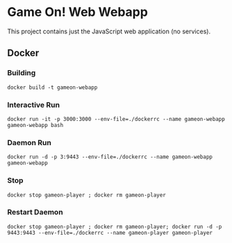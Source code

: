 # Game On! Web Webapp

This project contains just the JavaScript web application (no services).

## Docker

### Building

```
docker build -t gameon-webapp
```

### Interactive Run

```
docker run -it -p 3000:3000 --env-file=./dockerrc --name gameon-webapp gameon-webapp bash
```

### Daemon Run

```
docker run -d -p 3:9443 --env-file=./dockerrc --name gameon-webapp gameon-webapp
```

### Stop

```
docker stop gameon-player ; docker rm gameon-player
```

### Restart Daemon

```
docker stop gameon-player ; docker rm gameon-player; docker run -d -p 9443:9443 --env-file=./dockerrc --name gameon-player gameon-player
```


